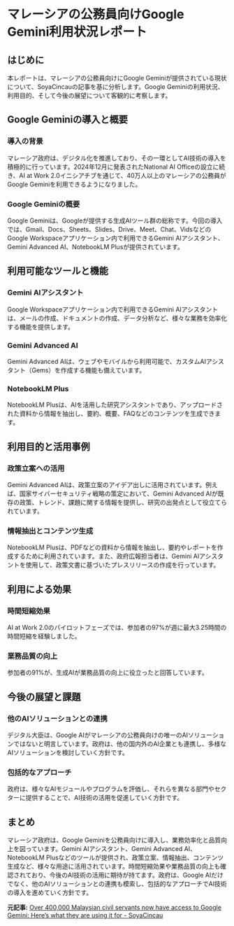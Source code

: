 # マレーシアの公務員向けGoogle Gemini利用状況レポート

## はじめに

本レポートは、マレーシアの公務員向けにGoogle Geminiが提供されている現状について、SoyaCincauの記事を基に分析します。Google Geminiの利用状況、利用目的、そして今後の展望について客観的に考察します。

## Google Geminiの導入と概要

### 導入の背景

マレーシア政府は、デジタル化を推進しており、その一環としてAI技術の導入を積極的に行っています。2024年12月に発表されたNational AI Officeの設立に続き、AI at Work 2.0イニシアチブを通じて、40万人以上のマレーシアの公務員がGoogle Geminiを利用できるようになりました。

### Google Geminiの概要

Google Geminiは、Googleが提供する生成AIツール群の総称です。今回の導入では、Gmail、Docs、Sheets、Slides、Drive、Meet、Chat、VidsなどのGoogle Workspaceアプリケーション内で利用できるGemini AIアシスタント、Gemini Advanced AI、NotebookLM Plusが提供されています。

## 利用可能なツールと機能

### Gemini AIアシスタント

Google Workspaceアプリケーション内で利用できるGemini AIアシスタントは、メールの作成、ドキュメントの作成、データ分析など、様々な業務を効率化する機能を提供します。

### Gemini Advanced AI

Gemini Advanced AIは、ウェブやモバイルから利用可能で、カスタムAIアシスタント（Gems）を作成する機能も備えています。

### NotebookLM Plus

NotebookLM Plusは、AIを活用した研究アシスタントであり、アップロードされた資料から情報を抽出し、要約、概要、FAQなどのコンテンツを生成できます。

## 利用目的と活用事例

### 政策立案への活用

Gemini Advanced AIは、政策立案のアイデア出しに活用されています。例えば、国家サイバーセキュリティ戦略の策定において、Gemini Advanced AIが既存の政策、トレンド、課題に関する情報を提供し、研究の出発点として役立てられています。

### 情報抽出とコンテンツ生成

NotebookLM Plusは、PDFなどの資料から情報を抽出し、要約やレポートを作成するために利用されています。また、政府広報担当者は、Gemini AIアシスタントを使用して、政策文書に基づいたプレスリリースの作成を行っています。

## 利用による効果

### 時間短縮効果

AI at Work 2.0のパイロットフェーズでは、参加者の97%が週に最大3.25時間の時間短縮を経験しました。

### 業務品質の向上

参加者の91%が、生成AIが業務品質の向上に役立ったと回答しています。

## 今後の展望と課題

### 他のAIソリューションとの連携

デジタル大臣は、Google AIがマレーシアの公務員向けの唯一のAIソリューションではないと明言しています。政府は、他の国内外のAI企業とも連携し、多様なAIソリューションを検討していく方針です。

### 包括的なアプローチ

政府は、様々なAIモジュールやプログラムを評価し、それらを異なる部門やセクターに提供することで、AI技術の活用を促進していく方針です。

## まとめ

マレーシア政府は、Google Geminiを公務員向けに導入し、業務効率化と品質向上を図っています。Gemini AIアシスタント、Gemini Advanced AI、NotebookLM Plusなどのツールが提供され、政策立案、情報抽出、コンテンツ生成など、様々な用途に活用されています。時間短縮効果や業務品質の向上も確認されており、今後のAI技術の活用に期待が持てます。政府は、Google AIだけでなく、他のAIソリューションとの連携も模索し、包括的なアプローチでAI技術の導入を進めていく方針です。



**元記事:** [Over 400,000 Malaysian civil servants now have access to Google Gemini: Here’s what they are using it for - SoyaCincau](https://soyacincau.com/2025/02/06/google-gemini-civil-servants-what-they-using-it-for/)
